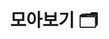 ---
layout: "collection"
searchHidden: true
title: "모아보기 🗂️"
description: "공부하면서 정리한 것들 모아보기. 📒"
url: "/collection/"
summary: collection
useCategory: false # Priority 1
useTag: false # Priority 2
cover:
  hidden: false
menu:
  - title: "📄 Java"
    description: "Java를 학습하면서 정리한 내용입니다."
    url: "/categories/java/"
    cover:
      hidden: false
      image: "/logo/logo-java.png"
      alt: "이펙티브 자바"
  - title: "📄 JPA"
    description: "JPA를 학습하면서 정리한 내용입니다."
    url: "/categories/jpa/"
    cover:
      hidden: false
      image: "/logo/logo-jpa.png"
      alt: "JPA"
---